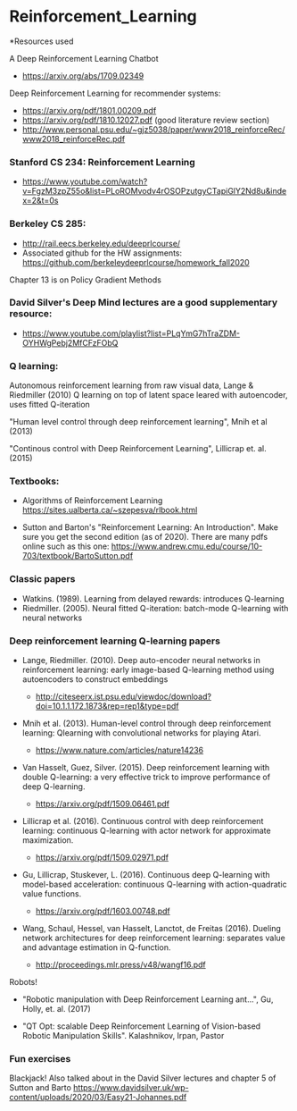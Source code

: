 # Reinforcement_Learning

*Resources used 


A Deep Reinforcement Learning Chatbot 

- https://arxiv.org/abs/1709.02349


Deep Reinforcement Learning for recommender systems:
- https://arxiv.org/pdf/1801.00209.pdf
- https://arxiv.org/pdf/1810.12027.pdf (good literature review section)
- http://www.personal.psu.edu/~gjz5038/paper/www2018_reinforceRec/www2018_reinforceRec.pdf


### Stanford CS 234: Reinforcement Learning

- https://www.youtube.com/watch?v=FgzM3zpZ55o&list=PLoROMvodv4rOSOPzutgyCTapiGlY2Nd8u&index=2&t=0s




### Berkeley CS 285:

- http://rail.eecs.berkeley.edu/deeprlcourse/
- Associated github for the HW assignments: https://github.com/berkeleydeeprlcourse/homework_fall2020


Chapter 13 is on Policy Gradient Methods

### David Silver's Deep Mind lectures are a good supplementary resource:
 - https://www.youtube.com/playlist?list=PLqYmG7hTraZDM-OYHWgPebj2MfCFzFObQ


### Q learning:
Autonomous reinforcement learning from raw visual data, Lange & Riedmiller (2010)
 Q learning on top of latent space leared with autoencoder, uses fitted Q-iteration

"Human level control through deep reinforcement learning", Mnih et al (2013)

"Continous control with Deep Reinforcement Learning", Lillicrap et. al. (2015)


### Textbooks:
- Algorithms of Reinforcement Learning https://sites.ualberta.ca/~szepesva/rlbook.html

-  Sutton and Barton's "Reinforcement Learning: An Introduction".  Make sure you get the second edition (as of 2020). There are many pdfs online such as this one: https://www.andrew.cmu.edu/course/10-703/textbook/BartoSutton.pdf


### Classic papers
- Watkins. (1989). Learning from delayed rewards: introduces Q-learning
- Riedmiller. (2005). Neural fitted Q-iteration: batch-mode Q-learning with neural
networks

### Deep reinforcement learning Q-learning papers
- Lange, Riedmiller. (2010). Deep auto-encoder neural networks in reinforcement learning: early image-based Q-learning method using autoencoders to construct embeddings
  - http://citeseerx.ist.psu.edu/viewdoc/download?doi=10.1.1.172.1873&rep=rep1&type=pdf
- Mnih et al. (2013). Human-level control through deep reinforcement learning: Qlearning with convolutional networks for playing Atari.
  - https://www.nature.com/articles/nature14236
- Van Hasselt, Guez, Silver. (2015). Deep reinforcement learning with double Q-learning: a very effective trick to improve performance of deep Q-learning.
  - https://arxiv.org/pdf/1509.06461.pdf
- Lillicrap et al. (2016). Continuous control with deep reinforcement learning: continuous Q-learning with actor network for approximate maximization.
  - https://arxiv.org/pdf/1509.02971.pdf

- Gu, Lillicrap, Stuskever, L. (2016). Continuous deep Q-learning with model-based acceleration: continuous Q-learning with action-quadratic value functions.
  - https://arxiv.org/pdf/1603.00748.pdf

- Wang, Schaul, Hessel, van Hasselt, Lanctot, de Freitas (2016). Dueling network architectures for deep reinforcement learning: separates value and advantage estimation in Q-function.
  - http://proceedings.mlr.press/v48/wangf16.pdf

Robots!
- "Robotic manipulation with Deep Reinforcement Learning ant...", Gu, Holly, et. al. (2017)

- "QT Opt: scalable Deep Reinforcement Learning of Vision-based Robotic Manipulation Skills".  Kalashnikov, Irpan, Pastor



### Fun exercises

Blackjack!  Also talked about in the David Silver lectures and chapter 5 of Sutton and Barto
https://www.davidsilver.uk/wp-content/uploads/2020/03/Easy21-Johannes.pdf
